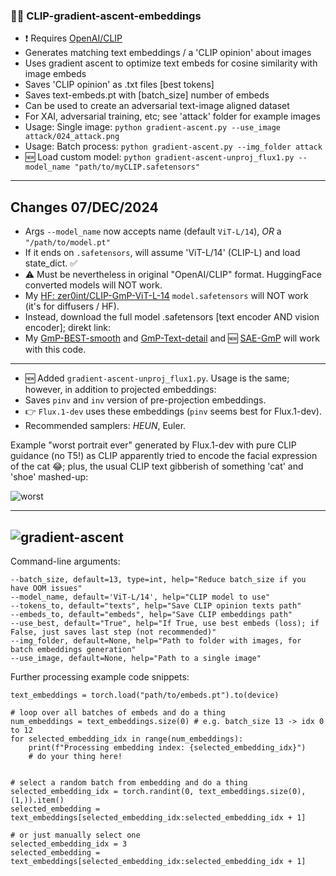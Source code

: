 ### 🚀🆙 CLIP-gradient-ascent-embeddings

- ❗ Requires [OpenAI/CLIP](https://github.com/openai/CLIP)
- Generates matching text embeddings / a 'CLIP opinion' about images
- Uses gradient ascent to optimize text embeds for cosine similarity with image embeds
- Saves 'CLIP opinion' as .txt files [best tokens]
- Saves text-embeds.pt with [batch_size] number of embeds
- Can be used to create an adversarial text-image aligned dataset
- For XAI, adversarial training, etc; see 'attack' folder for example images
- Usage: Single image: `python gradient-ascent.py --use_image attack/024_attack.png`
- Usage: Batch process: `python gradient-ascent.py --img_folder attack`
- 🆕 Load custom model: `python gradient-ascent-unproj_flux1.py --model_name "path/to/myCLIP.safetensors"`
-----
## Changes 07/DEC/2024

- Args `--model_name` now accepts name (default `ViT-L/14`), *OR* a `"/path/to/model.pt"`
- If it ends on `.safetensors`, will assume 'ViT-L/14' (CLIP-L) and load state_dict. ✅
- ⚠️ Must be nevertheless in original "OpenAI/CLIP" format. HuggingFace converted models will NOT work.
- My [HF: zer0int/CLIP-GmP-ViT-L-14](https://huggingface.co/zer0int/CLIP-GmP-ViT-L-14/tree/main) `model.safetensors` will NOT work (it's for diffusers / HF).
- Instead, download the full model .safetensors [text encoder AND vision encoder]; direkt link:
- My [GmP-BEST-smooth](https://huggingface.co/zer0int/CLIP-GmP-ViT-L-14/resolve/main/ViT-L-14-BEST-smooth-GmP-HF-format.safetensors?download=true) and [GmP-Text-detail](https://huggingface.co/zer0int/CLIP-GmP-ViT-L-14/resolve/main/ViT-L-14-TEXT-detail-improved-hiT-GmP-HF.safetensors?download=true) and 🆕 [SAE-GmP](https://huggingface.co/zer0int/CLIP-SAE-ViT-L-14/resolve/main/ViT-L-14-GmP-SAE-FULL-model.safetensors?download=true) will work with this code.
----
- 🆕 Added `gradient-ascent-unproj_flux1.py`. Usage is the same; however, in addition to projected embeddings:
- Saves `pinv` and `inv` version of pre-projection embeddings.
- 👉 `Flux.1-dev` uses these embeddings (`pinv` seems best for Flux.1-dev).
- Recommended samplers: _HEUN_, Euler.

Example "worst portrait ever" generated by Flux.1-dev with pure CLIP guidance (no T5!) as CLIP apparently tried to encode the facial expression of the cat 😂; plus, the usual CLIP text gibberish of something 'cat' and 'shoe' mashed-up:


![worst](https://github.com/user-attachments/assets/8523f4bc-32f5-42f2-9854-faa1db0f30f8)


-----
![gradient-ascent](https://github.com/user-attachments/assets/386645d8-5ed1-4799-9511-4ebe9746241c)
-----

Command-line arguments:

```
--batch_size, default=13, type=int, help="Reduce batch_size if you have OOM issues"
--model_name, default='ViT-L/14', help="CLIP model to use"
--tokens_to, default="texts", help="Save CLIP opinion texts path"
--embeds_to, default="embeds", help="Save CLIP embeddings path"
--use_best, default="True", help="If True, use best embeds (loss); if False, just saves last step (not recommended)"
--img_folder, default=None, help="Path to folder with images, for batch embeddings generation"
--use_image, default=None, help="Path to a single image"
```


Further processing example code snippets:

```
text_embeddings = torch.load("path/to/embeds.pt").to(device)

# loop over all batches of embeds and do a thing
num_embeddings = text_embeddings.size(0) # e.g. batch_size 13 -> idx 0 to 12
for selected_embedding_idx in range(num_embeddings):
    print(f"Processing embedding index: {selected_embedding_idx}")
    # do your thing here!


# select a random batch from embedding and do a thing
selected_embedding_idx = torch.randint(0, text_embeddings.size(0), (1,)).item()
selected_embedding = text_embeddings[selected_embedding_idx:selected_embedding_idx + 1]

# or just manually select one
selected_embedding_idx = 3
selected_embedding = text_embeddings[selected_embedding_idx:selected_embedding_idx + 1]
```

